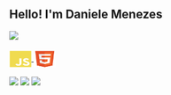 ## Hello! I'm Daniele Menezes 
 <div>
  <a href="https://github.com/beacons.page/nutellasbjj">
  <img height="180em" src="https://github-readme-stats.vercel.app/api?username=danielemenezes&show_icons=true&theme=dracula&include_all_commits=true&count_private=true"/>
 </div>
<div style="display: inline_block"><br>
  <img align="center" alt="Dani-Js" height="30" width="40" src="https://raw.githubusercontent.com/devicons/devicon/master/icons/javascript/javascript-plain.svg">
  <img align="center" alt="Dani-HTML" height="30" width="40" src="https://raw.githubusercontent.com/devicons/devicon/master/icons/html5/html5-original.svg">


 </div>
  
</div>
<div style="display: inline_block"><br>
<div> 
  <a href="https://instagram.com/nutellasbjj" target="_blank"><img src="https://img.shields.io/badge/-Instagram-%23E4405F?style=for-the-badge&logo=instagram&logoColor=white" target="_blank"></a>
</a> 
  <a href = "mailto:nutelasbjj@gmail.com"><img src="https://img.shields.io/badge/-Gmail-%23333?style=for-the-badge&logo=gmail&logoColor=white" target="_blank"></a>
  <a href="https://www.linkedin.com/in/daniele-menezes-3081a9197/" target="_blank"><img src="https://img.shields.io/badge/-LinkedIn-%230077B5?style=for-the-badge&logo=linkedin&logoColor=white" target="_blank">
 </a> 

 
</div>
